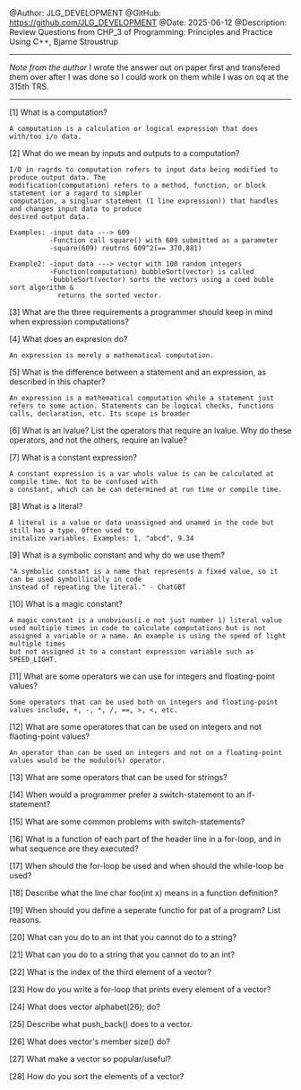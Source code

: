 @Author: JLG_DEVELOPMENT
@GitHub: https://github.com/JLG_DEVELOPMENT
@Date: 2025-06-12
@Description: Review Questions from CHP_3 of Programming: Principles and Practice Using C++, Bjarne Stroustrup

-----------------------------
*Note from the author*
I wrote the answer out on paper first and transfered them over after I was done so I could work on them while
I was on cq at the 315th TRS.

-----------------------------

[1] What is a computation?

    A computation is a calculation or logical expression that does with/too i/o data.


[2] What do we mean by inputs and outputs to a computation?

    I/O in ragrds to computation refers to input data being modified to produce output data. The 
    modification(computation) refers to a method, function, or block statement (or a ragard to simpler
    computation, a singluar statement (1 line expression)) that handles and changes input data to produce
    desired output data.

    Examples: -input data ---> 609
              -Function call square() with 609 submitted as a parameter
              -square(609) reutrns 609^2(== 370,881)

    Example2: -input data ---> vector with 100 random integers
              -Function(computation) bubbleSort(vector) is called
              -bubbleSort(vector) sorts the vectors using a coed buble sort algorithm &
                returns the sorted vector.


[3] What are the three requirements a programmer should keep in mind when expression computations?


[4] What does an expresion do?

    An expression is merely a mathematical computation.


[5] What is the difference between a statement and an expression, as described in this chapter?

    An expression is a mathematical computation while a statement just refers to some action. Statements can be logical checks, functions calls, declaration, etc. Its scope is broader


[6] What is an lvalue? List the operators that require an lvalue. Why do these operators, and not the others, require an lvalue?



[7] What is a constant expression?

    A constant expression is a var whols value is can be calculated at compile time. Not to be confused with
    a constant, which can be can determined at run time or compile time.


[8] What is a literal?

    A literal is a value or data unassigned and unamed in the code but still has a type. Often used to
    initalize variables. Examples: 1, "abcd", 9.34


[9] What is a symbolic constant and why do we use them?

    "A symbolic constant is a name that represents a fixed value, so it can be used symbollically in code
    instead of repeating the literal." - ChatGBT


[10] What is a magic constant?

    A magic constant is a unobvious(i.e not just number 1) literal value used multiple times in code to calculate computations but is not assigned a variable or a name. An example is using the speed of light multiple times
    but not assigned it to a constant expression variable such as SPEED_LIGHT.


[11] What are some operators we can use for integers and floating-point values?

    Some operators that can be used both on integers and floating-point values include, +, -, *, /, ==, >, <, etc.

[12] What are some operatores that can be used on integers and not flaoting-point values?

    An operator than can be used on integers and not on a floating-point values would be the modulo(%) operator.


[13] What are some operators that can be used for strings?


[14] When would a programmer prefer a switch-statement to an if-statement?


[15] What are some common problems with switch-statements?


[16] What is a function of each part of the header line in a for-loop, and in what sequence are they executed?


[17] When should the for-loop be used and when should the while-loop be used?


[18] Describe what the line char foo(int x) means in a function definition?


[19] When should you define a seperate functio for pat of a program? List reasons.


[20] What can you do to an int that you cannot do to a string?


[21] What can you do to a string that you cannot do to an int?


[22] What is the index of the third element of a vector?


[23] How do you write a for-loop that prints every element of a vector?


[24] What does vector<char> alphabet(26); do?


[25] Describe what push_back() does to a vector.


[26] What does vector's member size() do?


[27] What make a vector so popular/useful?


[28] How do you sort the elements of a vector?